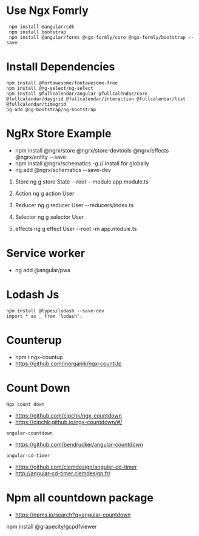 # Use Ngx Fomrly

```
 npm install @angular/cdk
 npm install bootstrap
 npm install @angular/forms @ngx-formly/core @ngx-formly/bootstrap --save
```

# Install Dependencies

```npm install jquery
npm install @fortawesome/fontawesome-free
npm install @ng-select/ng-select
npm install @fullcalendar/angular @fullcalendar/core @fullcalendar/daygrid @fullcalendar/interaction @fullcalendar/list @fullcalendar/timegrid
ng add @ng-bootstrap/ng-bootstrap
```

# NgRx Store Example

- npm install @ngrx/store @ngrx/store-devtools @ngrx/effects @ngrx/entity --save
- npm install @ngrx/schematics -g // install for globally
- ng add @ngrx/schematics --save-dev

1. Store
   ng g store State --root --module app.module.ts

2. Action
   ng g action User

3. Reducer
   ng g reducer User --reducers/index.ts

4. Selector
   ng g selector User

5. effects
   ng g effect User --root -m app.module.ts

# Service worker

- ng add @angular/pwa

# Lodash Js

```
npm install @types/lodash --save-dev
import * as _ from 'lodash';
```

# Counterup

- npm i ngx-countup
- https://github.com/inorganik/ngx-countUp

# Count Down

`Ngx count down`

- https://github.com/cipchk/ngx-countdown
- https://cipchk.github.io/ngx-countdown/#/

`angular-countdown`

- https://github.com/bendrucker/angular-countdown

`angular-cd-timer`

- https://github.com/clemdesign/angular-cd-timer
- http://angular-cd-timer.clemdesign.fr/

# Npm all countdown package

- https://npms.io/search?q=angular-countdown


npm install @grapecity/gcpdfviewer
